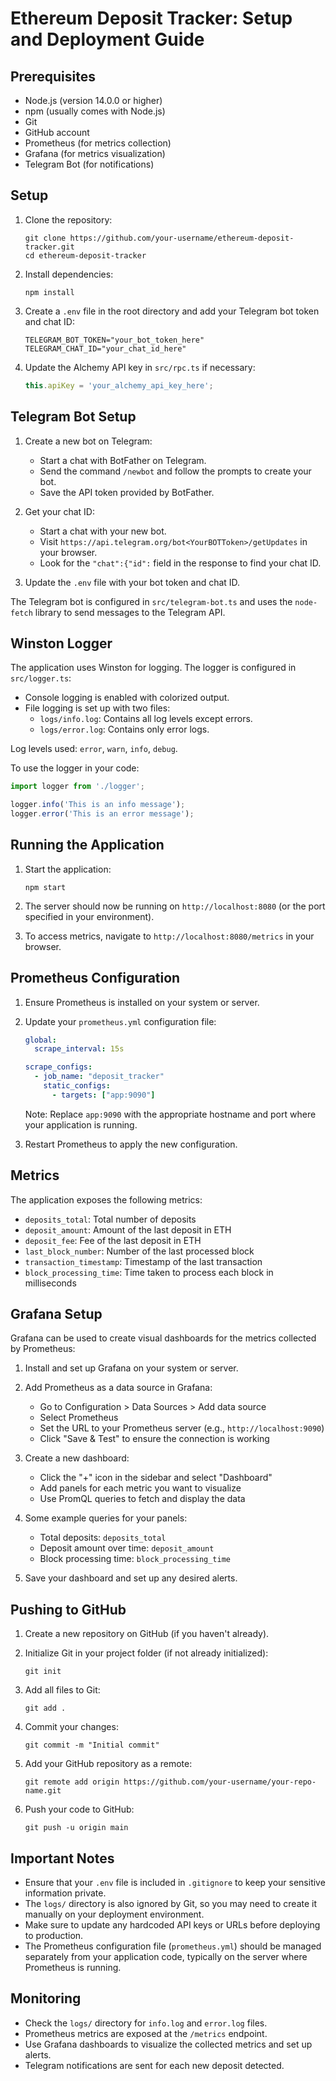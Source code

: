 # Ethereum Deposit Tracker: Setup and Deployment Guide

## Prerequisites

- Node.js (version 14.0.0 or higher)
- npm (usually comes with Node.js)
- Git
- GitHub account
- Prometheus (for metrics collection)
- Grafana (for metrics visualization)
- Telegram Bot (for notifications)

## Setup

1. Clone the repository:
   ```
   git clone https://github.com/your-username/ethereum-deposit-tracker.git
   cd ethereum-deposit-tracker
   ```

2. Install dependencies:
   ```
   npm install
   ```

3. Create a `.env` file in the root directory and add your Telegram bot token and chat ID:
   ```
   TELEGRAM_BOT_TOKEN="your_bot_token_here"
   TELEGRAM_CHAT_ID="your_chat_id_here"
   ```

4. Update the Alchemy API key in `src/rpc.ts` if necessary:
   ```typescript
   this.apiKey = 'your_alchemy_api_key_here';
   ```

## Telegram Bot Setup

1. Create a new bot on Telegram:
   - Start a chat with BotFather on Telegram.
   - Send the command `/newbot` and follow the prompts to create your bot.
   - Save the API token provided by BotFather.

2. Get your chat ID:
   - Start a chat with your new bot.
   - Visit `https://api.telegram.org/bot<YourBOTToken>/getUpdates` in your browser.
   - Look for the `"chat":{"id":` field in the response to find your chat ID.

3. Update the `.env` file with your bot token and chat ID.

The Telegram bot is configured in `src/telegram-bot.ts` and uses the `node-fetch` library to send messages to the Telegram API.

## Winston Logger

The application uses Winston for logging. The logger is configured in `src/logger.ts`:

- Console logging is enabled with colorized output.
- File logging is set up with two files:
  - `logs/info.log`: Contains all log levels except errors.
  - `logs/error.log`: Contains only error logs.

Log levels used: `error`, `warn`, `info`, `debug`.

To use the logger in your code:

```typescript
import logger from './logger';

logger.info('This is an info message');
logger.error('This is an error message');
```

## Running the Application

1. Start the application:
   ```
   npm start
   ```

2. The server should now be running on `http://localhost:8080` (or the port specified in your environment).

3. To access metrics, navigate to `http://localhost:8080/metrics` in your browser.

## Prometheus Configuration

1. Ensure Prometheus is installed on your system or server.

2. Update your `prometheus.yml` configuration file:

   ```yaml
   global:
     scrape_interval: 15s

   scrape_configs:
     - job_name: "deposit_tracker"
       static_configs:
         - targets: ["app:9090"]
   ```

   Note: Replace `app:9090` with the appropriate hostname and port where your application is running.

3. Restart Prometheus to apply the new configuration.

## Metrics

The application exposes the following metrics:

- `deposits_total`: Total number of deposits
- `deposit_amount`: Amount of the last deposit in ETH
- `deposit_fee`: Fee of the last deposit in ETH
- `last_block_number`: Number of the last processed block
- `transaction_timestamp`: Timestamp of the last transaction
- `block_processing_time`: Time taken to process each block in milliseconds

## Grafana Setup

Grafana can be used to create visual dashboards for the metrics collected by Prometheus:

1. Install and set up Grafana on your system or server.

2. Add Prometheus as a data source in Grafana:
   - Go to Configuration > Data Sources > Add data source
   - Select Prometheus
   - Set the URL to your Prometheus server (e.g., `http://localhost:9090`)
   - Click "Save & Test" to ensure the connection is working

3. Create a new dashboard:
   - Click the "+" icon in the sidebar and select "Dashboard"
   - Add panels for each metric you want to visualize
   - Use PromQL queries to fetch and display the data

4. Some example queries for your panels:
   - Total deposits: `deposits_total`
   - Deposit amount over time: `deposit_amount`
   - Block processing time: `block_processing_time`

5. Save your dashboard and set up any desired alerts.

## Pushing to GitHub

1. Create a new repository on GitHub (if you haven't already).

2. Initialize Git in your project folder (if not already initialized):
   ```
   git init
   ```

3. Add all files to Git:
   ```
   git add .
   ```

4. Commit your changes:
   ```
   git commit -m "Initial commit"
   ```

5. Add your GitHub repository as a remote:
   ```
   git remote add origin https://github.com/your-username/your-repo-name.git
   ```

6. Push your code to GitHub:
   ```
   git push -u origin main
   ```

## Important Notes

- Ensure that your `.env` file is included in `.gitignore` to keep your sensitive information private.
- The `logs/` directory is also ignored by Git, so you may need to create it manually on your deployment environment.
- Make sure to update any hardcoded API keys or URLs before deploying to production.
- The Prometheus configuration file (`prometheus.yml`) should be managed separately from your application code, typically on the server where Prometheus is running.

## Monitoring

- Check the `logs/` directory for `info.log` and `error.log` files.
- Prometheus metrics are exposed at the `/metrics` endpoint.
- Use Grafana dashboards to visualize the collected metrics and set up alerts.
- Telegram notifications are sent for each new deposit detected.